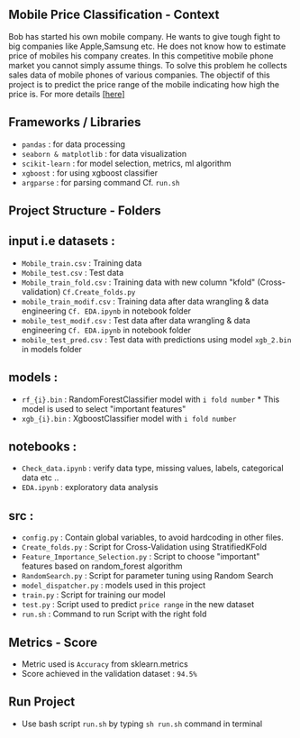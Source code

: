 Mobile Price Classification - Context
---------------------------------------------------
Bob has started his own mobile company. He wants to give tough fight to big companies like Apple,Samsung etc.
He does not know how to estimate price of mobiles his company creates. In this competitive mobile phone market you cannot simply assume things. To solve this problem he collects sales data of mobile phones of various companies.
The objectif of this project is to predict the price range of the mobile indicating how high the price is.
For more details [[here]](https://www.kaggle.com/iabhishekofficial/mobile-price-classification)


Frameworks / Libraries
---------------------------------------------------
* `pandas` : for data processing
* `seaborn & matplotlib` : for data visualization
* `scikit-learn` : for model selection, metrics, ml algorithm
* `xgboost` : for using xgboost classifier
* `argparse` : for parsing command Cf. `run.sh`


Project Structure - Folders
----------------------------------------------------
input i.e datasets :
---------------------
* `Mobile_train.csv` : Training data
* `Mobile_test.csv` : Test data
* `Mobile_train_fold.csv` : Training data with new column "kfold" (Cross-validation) `Cf.Create_folds.py`
* `mobile_train_modif.csv` : Training data after data wrangling & data engineering `Cf. EDA.ipynb` in notebook folder
* `mobile_test_modif.csv` :  Test data after data wrangling & data engineering `Cf. EDA.ipynb` in notebook folder
* `mobile_test_pred.csv` : Test data with predictions using model `xgb_2.bin` in models folder

models :
------------------
* `rf_{i}.bin` : RandomForestClassifier model with `i fold number`
      * This model is used to select "important features"
* `xgb_{i}.bin` : XgboostClassifier model with `i fold number`

notebooks : 
------------------
* `Check_data.ipynb` : verify data type, missing values, labels, categorical data etc .. 
* `EDA.ipynb` : exploratory data analysis

src :
--------------------
* `config.py` : Contain global variables, to avoid hardcoding in other files.
* `Create_folds.py` : Script for Cross-Validation using StratifiedKFold
* `Feature_Importance_Selection.py` : Script to choose "important" features based on random_forest algorithm
* `RandomSearch.py` : Script for parameter tuning using Random Search 
* `model_dispatcher.py` : models used in this project
* `train.py` : Script for training our model
* `test.py` : Script used to predict `price range` in the new dataset
* `run.sh` : Command to run Script with the right fold


Metrics - Score
--------------------------------------
* Metric used is `Accuracy` from sklearn.metrics 
* Score achieved in the validation dataset : `94.5%`


Run Project
--------------------------------------
* Use bash script `run.sh` by typing `sh run.sh` command in terminal
